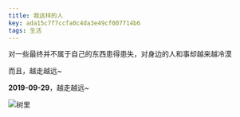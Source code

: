 ```yaml
---
title: 我这样的人
key: ada15c7f7ccfa0c4da3e49cf007714b6
tags: 生活
---
```


对一些最终并不属于自己的东西患得患失，对身边的人和事却越来越冷漠

而且，越走越远~

**2019-09-29**，越走越远~

![树里](http://118.24.108.205:8086/pic/blog/shuli.jpg)

<!--more-->